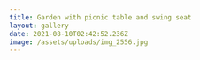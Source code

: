 ```yaml
---
title: Garden with picnic table and swing seat
layout: gallery
date: 2021-08-10T02:42:52.236Z
image: /assets/uploads/img_2556.jpg
---
```

